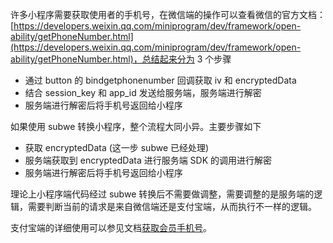 许多小程序需要获取使用者的手机号，在微信端的操作可以查看微信的官方文档：[https://developers.weixin.qq.com/miniprogram/dev/framework/open-ability/getPhoneNumber.html](https://developers.weixin.qq.com/miniprogram/dev/framework/open-ability/getPhoneNumber.html)，总结起来分为 3 个步骤

- 通过 button 的 bindgetphonenumber 回调获取 iv 和 encryptedData
- 结合 session_key 和 app_id 发送给服务端，服务端进行解密
- 服务端进行解密后将手机号返回给小程序

如果使用 subwe 转换小程序，整个流程大同小异。主要步骤如下

- 获取 encryptedData (这一步 subwe 已经处理)
- 服务端获取到 encryptedData 进行服务端 SDK 的调用进行解密
- 服务端进行解密后将手机号返回给小程序

理论上小程序端代码经过 subwe 转换后不需要做调整，需要调整的是服务端的逻辑，需要判断当前的请求是来自微信端还是支付宝端，从而执行不一样的逻辑。

支付宝端的详细使用可以参见文档[获取会员手机号](https://opendocs.alipay.com/mini/introduce/getphonenumber)。
